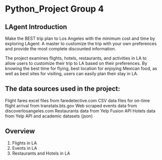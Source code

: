 # Python_Project Group 4

## LAgent Introduction

Make the BEST trip plan to Los Angeles with the minimum cost and time by exploring LAgent: A master to customize the trip with your own preferences and provide the most complete discounted information.

The project examines flights, hotels, restaurants, and activities in LA to allow users to customize their trip to LA based on their preferences. By knowing the best time for flying, best location for enjoying Mexican food, as well as best sites for visiting, users can easily plan their stay in LA.

## The data sources used in the project:

Flight fares excel files from faredetective.com
CSV data files for on-time flight arrival from transtats.bts.gov
Web scraped events data from discoverlosangeles.com
Restaurants data from Yelp Fusion API
Hotels data from Yelp API and academic datasets (json)

## Overview
1. Flights in LA
2. Events in LA
3. Restaurants and Hotels in LA
